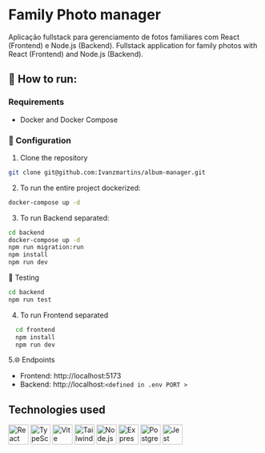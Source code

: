 # Family Photo manager

Aplicação fullstack para gerenciamento de fotos familiares com React (Frontend) e Node.js (Backend).
Fullstack application for family photos with React (Frontend) and Node.js (Backend).

## 🚀 How to run:

### Requirements

- Docker and Docker Compose

### 🔧 Configuration

1. Clone the repository

```bash
git clone git@github.com:Ivanzmartins/album-manager.git
```

2. To run the entire project dockerized:

```bash
docker-compose up -d
```

3. To run Backend separated:

```bash
cd backend
docker-compose up -d
npm run migration:run
npm install
npm run dev
```

🧪 Testing

```bash
cd backend
npm run test
```

4. To run Frontend separated

```bash
  cd frontend
  npm install
  npm run dev
```

5.🌐 Endpoints

- Frontend: http://localhost:5173
- Backend: http://localhost:`<defined in .env PORT >`

## Technologies used

<div align="left">
  <img src="https://cdn.jsdelivr.net/gh/devicons/devicon/icons/react/react-original.svg" alt="React" width="40" />
  <img src="https://cdn.jsdelivr.net/gh/devicons/devicon/icons/typescript/typescript-original.svg" alt="TypeScript" width="40" />
  <img src="https://cdn.jsdelivr.net/gh/devicons/devicon/icons/vite/vite-original.svg" alt="Vite" width="40" />
  <img src="https://cdn.jsdelivr.net/npm/simple-icons@v11/icons/tailwindcss.svg" alt="TailwindCSS" width="40" />
  <img src="https://cdn.jsdelivr.net/gh/devicons/devicon/icons/nodejs/nodejs-original.svg" alt="Node.js" width="40" />
  <img src="https://cdn.jsdelivr.net/gh/devicons/devicon/icons/express/express-original.svg" alt="Express" width="40" />
  <img src="https://cdn.jsdelivr.net/gh/devicons/devicon/icons/postgresql/postgresql-original.svg" alt="PostgreSQL" width="40" />
  <img src="https://cdn.jsdelivr.net/gh/devicons/devicon/icons/jest/jest-plain.svg" alt="Jest" width="40" />
</div>
